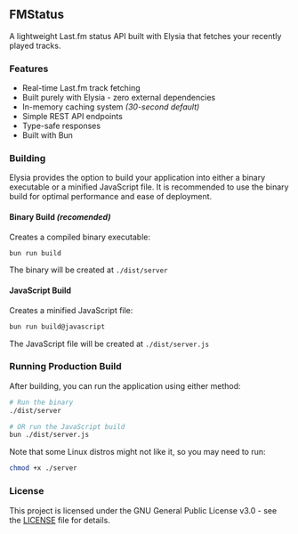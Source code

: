 ## FMStatus
A lightweight Last.fm status API built with Elysia that fetches your recently played tracks.
### Features
* Real-time Last.fm track fetching
* Built purely with Elysia - zero external dependencies
* In-memory caching system *(30-second default)*
* Simple REST API endpoints
* Type-safe responses
* Built with Bun

### Building
Elysia provides the option to build your application into either a binary executable or a minified JavaScript file. It is recommended to use the binary build for optimal performance and ease of deployment.

#### Binary Build *(recomended)*
Creates a compiled binary executable:
```bash
bun run build
```
The binary will be created at `./dist/server`

#### JavaScript Build
Creates a minified JavaScript file:
```bash
bun run build@javascript
```
The JavaScript file will be created at `./dist/server.js`

### Running Production Build

After building, you can run the application using either method:

```bash
# Run the binary
./dist/server

# OR run the JavaScript build
bun ./dist/server.js
```

Note that some Linux distros might not like it, so you may need to run:
```bash
chmod +x ./server
```

### License
This project is licensed under the GNU General Public License v3.0 - see the [LICENSE](LICENSE) file for details.
